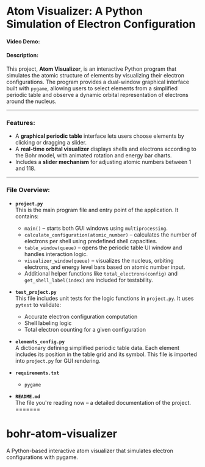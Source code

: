 # Atom Visualizer: A Python Simulation of Electron Configuration

#### Video Demo:  <URL HERE>

#### Description:

This project, **Atom Visualizer**, is an interactive Python program that simulates the atomic structure of elements by visualizing their electron configurations. The program provides a dual-window graphical interface built with `pygame`, allowing users to select elements from a simplified periodic table and observe a dynamic orbital representation of electrons around the nucleus.

---

### Features:

- A **graphical periodic table** interface lets users choose elements by clicking or dragging a slider.
- A **real-time orbital visualizer** displays shells and electrons according to the Bohr model, with animated rotation and energy bar charts.
- Includes a **slider mechanism** for adjusting atomic numbers between 1 and 118.


---

### File Overview:

- **`project.py`**  
  This is the main program file and entry point of the application. It contains:
  - `main()` – starts both GUI windows using `multiprocessing`.
  - `calculate_configuration(atomic_number)` – calculates the number of electrons per shell using predefined shell capacities.
  - `table_window(queue)` – opens the periodic table UI window and handles interaction logic.
  - `visualizer_window(queue)` – visualizes the nucleus, orbiting electrons, and energy level bars based on atomic number input.
  - Additional helper functions like `total_electrons(config)` and `get_shell_label(index)` are included for testability.

- **`test_project.py`**  
  This file includes unit tests for the logic functions in `project.py`. It uses `pytest` to validate:
  - Accurate electron configuration computation
  - Shell labeling logic
  - Total electron counting for a given configuration

- **`elements_config.py`**  
  A dictionary defining simplified periodic table data. Each element includes its position in the table grid and its symbol. This file is imported into `project.py` for GUI rendering.

- **`requirements.txt`**  
  <!-- Lists all pip-installable dependencies required to run the project. Currently includes: -->
  - `pygame`

- **`README.md`**  
  The file you're reading now – a detailed documentation of the project.
=======
# bohr-atom-visualizer
A Python-based interactive atom visualizer that simulates electron configurations with pygame.
